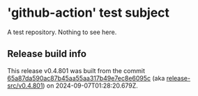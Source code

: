 # 'github-action' test subject

A test repository. Nothing to see here.


## Release build info

This release v0.4.801 was built from the commit [65a87da590ac87b45aa55aa317b49e7ec8e6095c](https://github.com/kattecon/gh-release-test-ga/tree/65a87da590ac87b45aa55aa317b49e7ec8e6095c) (aka [release-src/v0.4.801](https://github.com/kattecon/gh-release-test-ga/tree/release-src/v0.4.801)) on 2024-09-07T01:28:20.679Z.
        